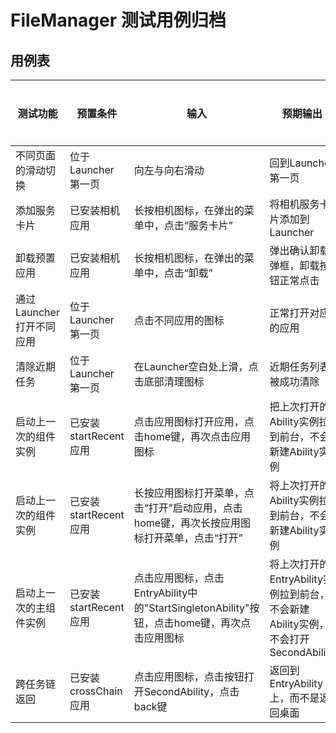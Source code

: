 # FileManager 测试用例归档

## 用例表

|测试功能|预置条件|输入|预期输出|是否自动|测试结果|
|--------------------------------|--------------------------------|--------------------------------|--------------------------------|--------------------------------|--------------------------------|
|不同页面的滑动切换| 位于Launcher第一页 | 向左与向右滑动 |回到Launcher第一页|是|Pass|
|添加服务卡片| 已安装相机应用 | 长按相机图标，在弹出的菜单中，点击“服务卡片” |将相机服务卡片添加到Launcher|是|Pass|
|卸载预置应用| 已安装相机应用 | 长按相机图标，在弹出的菜单中，点击“卸载” | 弹出确认卸载弹框，卸载按钮正常点击 |是|Pass|
|通过Launcher打开不同应用| 位于Launcher第一页 | 点击不同应用的图标 | 正常打开对应的应用 |是|Pass|
|清除近期任务| 位于Launcher第一页 | 在Launcher空白处上滑，点击底部清理图标 | 近期任务列表被成功清除 |是|Pass|
|启动上一次的组件实例 | 已安装startRecent应用 | 点击应用图标打开应用，点击home键，再次点击应用图标 | 把上次打开的Ability实例拉到前台，不会新建Ability实例 |是|Pass|
|启动上一次的组件实例 | 已安装startRecent应用 | 长按应用图标打开菜单，点击“打开”启动应用，点击home键，再次长按应用图标打开菜单，点击“打开” | 将上次打开的Ability实例拉到前台，不会新建Ability实例 |是|Pass|
|启动上一次的主组件实例 | 已安装startRecent应用 | 点击应用图标，点击EntryAbility中的"StartSingletonAbility"按钮，点击home键，再次点击应用图标 | 将上次打开的EntryAbility实例拉到前台，不会新建Ability实例，不会打开SecondAbility |是|Pass|
|跨任务链返回 | 已安装crossChain应用 | 点击应用图标，点击按钮打开SecondAbility，点击back键 | 返回到EntryAbility上，而不是返回桌面 |是|Pass|